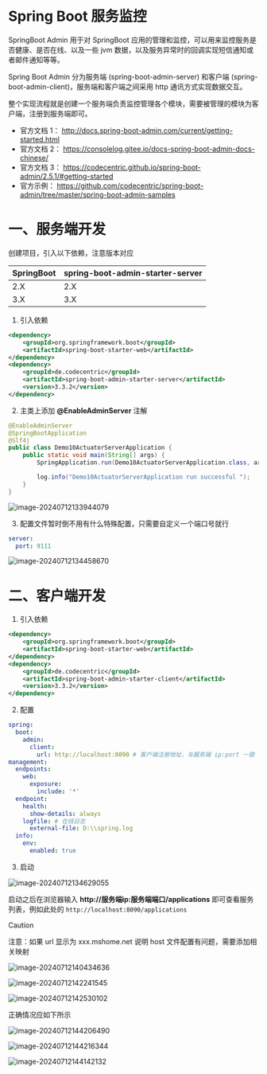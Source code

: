 # Spring Boot 服务监控

SpringBoot Admin 用于对 SpringBoot 应用的管理和监控，可以用来监控服务是否健康、是否在线、以及一些 jvm 数据，以及服务异常时的回调实现短信通知或者邮件通知等等。

Spring Boot Admin 分为服务端 (spring-boot-admin-server) 和客户端 (spring-boot-admin-client)，服务端和客户端之间采用 http 通讯方式实现数据交互。

整个实现流程就是创建一个服务端负责监控管理各个模块，需要被管理的模块为客户端，注册到服务端即可。

- 官方文档 1： http://docs.spring-boot-admin.com/current/getting-started.html
- 官方文档 2： https://consolelog.gitee.io/docs-spring-boot-admin-docs-chinese/
- 官方文档 3： https://codecentric.github.io/spring-boot-admin/2.5.1/#getting-started
- 官方示例： https://github.com/codecentric/spring-boot-admin/tree/master/spring-boot-admin-samples

# 一、服务端开发

创建项目，引入以下依赖，注意版本对应

| SpringBoot | spring-boot-admin-starter-server |
| ---------- | -------------------------------- |
| 2.X        | 2.X                              |
| 3.X        | 3.X                              |

1. 引入依赖

```xml
<dependency>
    <groupId>org.springframework.boot</groupId>
    <artifactId>spring-boot-starter-web</artifactId>
</dependency>
<dependency>
    <groupId>de.codecentric</groupId>
    <artifactId>spring-boot-admin-starter-server</artifactId>
    <version>3.3.2</version>
</dependency>
```

2. 主类上添加 **@EnableAdminServer** 注解

```java
@EnableAdminServer
@SpringBootApplication
@Slf4j
public class Demo10ActuatorServerApplication {
    public static void main(String[] args) {
        SpringApplication.run(Demo10ActuatorServerApplication.class, args);

        log.info("Demo10ActuatorServerApplication run successful ");
    }
}
```

![image-20240712133944079](https://2024-cbq-1311841992.cos.ap-beijing.myqcloud.com/picgo/202407121339131.png)

3. 配置文件暂时倒不用有什么特殊配置，只需要自定义一个端口号就行

```yaml
server:
  port: 9111
```

![image-20240712134458670](https://2024-cbq-1311841992.cos.ap-beijing.myqcloud.com/picgo/202407121344749.png)

# 二、客户端开发

1. 引入依赖

```xml
<dependency>
    <groupId>org.springframework.boot</groupId>
    <artifactId>spring-boot-starter-web</artifactId>
</dependency>
<dependency>
    <groupId>de.codecentric</groupId>
    <artifactId>spring-boot-admin-starter-client</artifactId>
    <version>3.3.2</version>
</dependency>
```

2. 配置

```yaml
spring:
  boot:
    admin:
      client:
        url: http://localhost:8090 # 客户端注册地址，与服务端 ip:port 一致
management:
  endpoints:
    web:
      exposure:
        include: '*'
  endpoint:
    health:
      show-details: always
    logfile: # 在线日志
      external-file: D:\\spring.log
  info:
    env:
      enabled: true
```

3. 启动

![image-20240712134629055](https://2024-cbq-1311841992.cos.ap-beijing.myqcloud.com/picgo/202407121346271.png)

启动之后在浏览器输入 **http://服务端ip:服务端端口/applications** 即可查看服务列表，例如此处的 `http://localhost:8090/applications`

> [!CAUTION]
>
> 注意：如果 url 显示为 xxx.mshome.net 说明 host 文件配置有问题，需要添加相关映射
>
> ![image-20240712140434636](https://2024-cbq-1311841992.cos.ap-beijing.myqcloud.com/picgo/202407121404246.png)
>
> ![image-20240712142241545](https://2024-cbq-1311841992.cos.ap-beijing.myqcloud.com/picgo/202407121422628.png)
>
> ![image-20240712142530102](https://2024-cbq-1311841992.cos.ap-beijing.myqcloud.com/picgo/202407121425839.png)
>
> 正确情况应如下所示

![image-20240712144206490](https://2024-cbq-1311841992.cos.ap-beijing.myqcloud.com/picgo/202407121442416.png)

![image-20240712144216344](https://2024-cbq-1311841992.cos.ap-beijing.myqcloud.com/picgo/202407121442387.png)

![image-20240712144142132](https://2024-cbq-1311841992.cos.ap-beijing.myqcloud.com/picgo/202407121441408.png)
